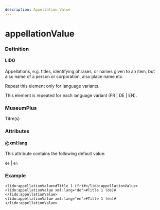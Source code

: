 ```yaml
---
description: Appellation Value
---
```


# appellationValue

### Definition

#### LIDO

Appellations, e.g. titles, identifying phrases, or names given to an item, but also name of a person or corporation, also place name etc.

Repeat this element only for language variants.

This element is repeated for each language variant \(FR \| DE \| EN\).

### MuseumPlus

 Titre\(s\)

### Attributes

#### @xml:lang

This attribute contains the following default value:

`de` \| `en`

### Example

```markup
<lido:appellationValue>#Title 1 (fr)#</lido:appellationValue>
<lido:appellationValue xml:lang="de">#Title 1 (de)#</lido:appellationValue>
<lido:appellationValue xml:lang="en">#Title 1 (en)#</lido:appellationValue>
```

